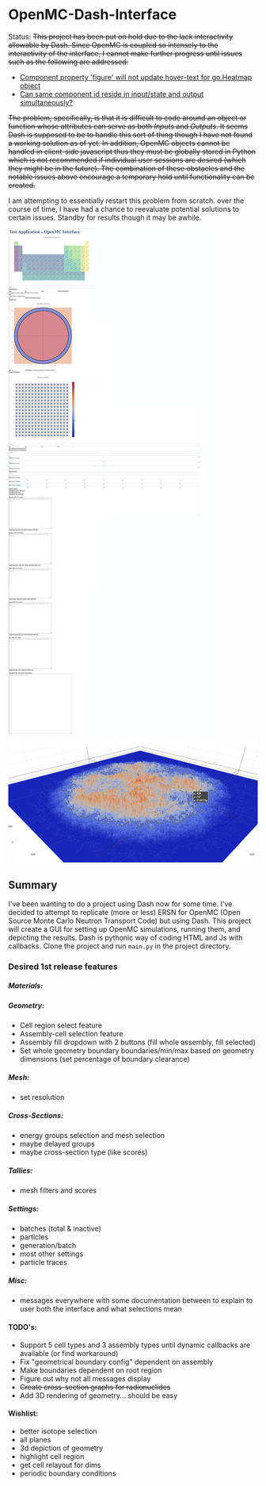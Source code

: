 # OpenMC-Dash-Interface
Status: ~~This project has been put on hold due to the lack interactivity allowable by Dash. Since OpenMC is coupled so 
intensely to the interactivity of the interface, I cannot make further progress until issues such as the following are 
addressed:~~

- [Component property 'figure' will not update hover-text for go.Heatmap object](https://github.com/plotly/dash/issues/235) 
- [Can same component id reside in input/state and output simultaneously?](https://community.plot.ly/t/can-same-component-id-reside-in-input-state-and-output-simultaneously/9125/14) 

~~The problem, specifically, is that it is difficult to code around an object or function whose attributes can serve as both 
*Inputs* and *Outputs*. It seems Dash is supposed to be to handle this sort of thing though I have not found a working 
solution as of yet. In addition, OpenMC objects cannot be handled in client-side javascript thus they must be globally stored
in Python which is not recommended if individual user sessions are desired (which they might be in the future). The 
combination of these obstacles and the notable issues above encourage a temporary hold until functionality can be created.~~ 

I am attempting to essentially restart this problem from scratch. over the course of time, I have had a chance to reevaluate
potential solutions to certain issues. Standby for results though it may be awhile. 

![alt text](https://github.com/SterlingButters/OpenMC-Dash-InterFace/blob/master/examples/Demo.png)
![alt text](https://github.com/SterlingButters/OpenMC-Dash-InterFace/blob/master/examples/Score.png)


## Summary
I've been wanting to do a project using Dash now for some time. I've decided to attempt to replicate (more or less) 
ERSN for OpenMC (Open Source Monte Carlo Neutron Transport Code) but using Dash. This project will create a GUI for 
setting up OpenMC simulations, running them, and depicting the results. Dash is pythonic way of coding HTML and Js with 
callbacks. Clone the project and run `main.py` in the project directory.

### Desired 1st release features
##### Materials:
##### Geometry:
- Cell region select feature
- Assembly-cell selection feature
- Assembly fill dropdown with 2 buttons (fill whole assembly, fill selected)
- Set whole geometry boundary boundaries/min/max based on geometry dimensions (set percentage of boundary clearance)
##### Mesh:
- set resolution
##### Cross-Sections:
- energy groups selection and mesh selection
- maybe delayed groups
- maybe cross-section type (like scores)
##### Tallies:
- mesh filters and scores
##### Settings:
- batches (total & inactive)
- particles
- generation/batch
- most other settings
- particle traces

##### Misc:
- messages everywhere with some documentation between to explain to user both the interface and what selections mean
	

#### TODO's:
- Support 5 cell types and 3 assembly types until dynamic callbacks are available (or find workaround)
- Fix "geometrical boundary config" dependent on assembly
- Make boundaries dependent on root region
- Figure out why not all messages display
- ~~Create cross-section graphs for radionuclides~~
- Add 3D rendering of geometry... should be easy


#### Wishlist:
- better isotope selection
- all planes
- 3d depiction of geometry
- highlight cell region
- get cell relayout for dims
- periodic boundary conditions
